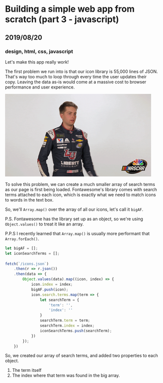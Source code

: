 # Building a simple web app from scratch (part 3 - javascript)
## 2019/08/20
### design, html, css, javascript

Let's make this app really work!

The first problem we run into is that our icon library is 55,000 lines of JSON. That's way too much to loop through every time the user updates their copy. Leaving the data as-is would come at a massive cost to browser performance and user experience.

![panting gif](/images/blog/panting.gif)

To solve this problem, we can create a much smaller array of search terms as our page is first being loaded. Fontawesome's library comes with search terms attached to each icon, which is exactly what we need to match icons to words in the text box.

 So, we'll `Array.map()` over the array of all our icons, let's call it `bigAF`.

 P.S. Fontawesome has the library set up as an object, so we're using `Object.values()` to treat it like an array.

 P.P.S I recently learned that `Array.map()` is usually more performant that `Array.forEach()`.

```javascript
let bigAF = [];
let iconSearchTerms = [];

fetch(`/icons.json`)
    .then(r => r.json())
    .then(data => {
        Object.values(data).map((icon, index) => {
            icon.index = index;
            bigAF.push(icon);
            icon.search.terms.map(term => {
                let searchTerm = {
                    'term': '',
                    'index': ''
                }
                searchTerm.term = term;
                searchTerm.index = index;
                iconSearchTerms.push(searchTerm);
            })
        });
    })
```

So, we created our array of search terms, and added two properties to each object.
1. The term itself
2. The index where that term was found in the big array.